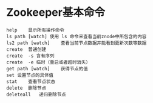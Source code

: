 # Zookeeper基本命令

	help	显示所有操作命令
	ls path [watch]	使用 ls 命令来查看当前znode中所包含的内容
	ls2 path [watch]	查看当前节点数据并能看到更新次数等数据
	create	普通创建
	create	-s 含有序列
	create	-e 临时（重启或者超时消失）
	get path [watch]	获得节点的值
	set	设置节点的具体值
	stat	查看节点状态
	delete	删除节点
	deleteall	递归删除节点
